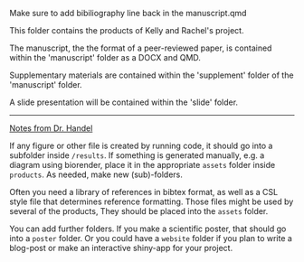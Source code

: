 Make sure to add bibiliography line back in the manuscript.qmd

This folder contains the products of Kelly and Rachel's project. 

The manuscript, the the format of a peer-reviewed paper, is contained within the 'manuscript' folder as a DOCX and QMD. 

Supplementary materials are contained within the 'supplement' folder of the 'manuscript' folder.

A slide presentation will be contained within the 'slide' folder.

<hr>

<u>Notes from Dr. Handel</u>

If any figure or other file is created by running code, it should go into a subfolder inside `/results`. If something is generated manually, e.g. a diagram using biorender, place it in the appropriate `assets` folder inside `products`. As needed, make new (sub)-folders.

Often you need a library of references in bibtex format, as well as a CSL style file that determines reference formatting. Those files might be used by several of the products, They should be placed into the `assets` folder.

You can add further folders. If you make a scientific poster, that should go into a `poster` folder. Or you could have a `website` folder if you plan to write a blog-post or make an interactive shiny-app for your project.  

